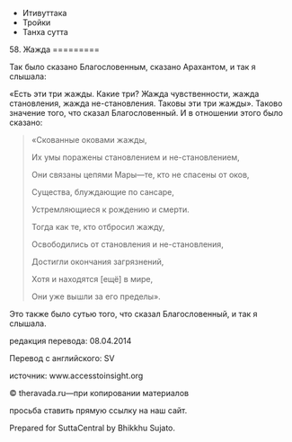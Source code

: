 









* Итивуттака
* Тройки
* Танха сутта


58\. Жажда
\=\=\=\=\=\=\=\=\=



Так было сказано Благословенным, сказано Арахантом, и так я слышала:


«Есть эти три жажды\. Какие три? Жажда чувственности, жажда становления, жажда не\-становления\. Таковы эти три жажды»\. Таково значение того, что сказал Благословенный\. И в отношении этого было сказано:



> «Скованные оковами жажды,  
> 
> Их умы поражены становлением и не\-становлением,  
> 
> Они связаны цепями Мары—те, кто не спасены от оков,  
> 
> Существа, блуждающие по сансаре,  
> 
> Устремляющиеся к рождению и смерти\.
> 
> 
> Тогда как те, кто отбросил жажду,  
> 
> Освободились от становления и не\-становления,  
> 
> Достигли окончания загрязнений,  
> 
> Хотя и находятся \[ещё\] в мире,  
> 
> Они уже вышли за его пределы»\.


Это также было сутью того, что сказал Благословенный, и так я слышала\.



редакция перевода: 08\.04\.2014


Перевод с английского: SV


источник: www\.accesstoinsight\.org


© theravada\.ru—при копировании материалов


просьба ставить прямую ссылку на наш сайт\.


Prepared for SuttaCentral by Bhikkhu Sujato\.






